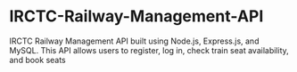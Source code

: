 # IRCTC-Railway-Management-API
IRCTC Railway Management API built using Node.js, Express.js, and MySQL. This API allows users to register, log in, check train seat availability, and book seats
